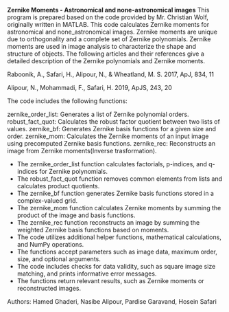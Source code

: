 **Zernike Moments - Astronomical and none-astronomical images**
This program is prepared based on the code provided by Mr. Christian Wolf, originally written in MATLAB. This code calculates Zernike moments for astronomical and none_astronomical images. Zernike moments are unique due to orthogonality and a complete set of Zernike polynomials. Zernike moments are used in image analysis to characterize the shape and structure of objects. The following articles and their references give a detailed description of the Zernike polynomials and Zernike moments.

Raboonik, A., Safari, H., Alipour, N., & Wheatland, M. S. 2017, ApJ, 834, 11

Alipour, N., Mohammadi, F., Safari, H. 2019, ApJS, 243, 20

The code includes the following functions:

zernike_order_list: Generates a list of Zernike polynomial orders.
robust_fact_quot: Calculates the robust factor quotient between two lists of values.
zernike_bf: Generates Zernike basis functions for a given size and order.
zernike_mom: Calculates the Zernike moments of an input image using precomputed Zernike basis functions.
zernike_rec: Reconstructs an image from Zernike moments(Inverse trasformation).

- The zernike_order_list function calculates factorials, p-indices, and q-indices for Zernike polynomials.
- The robust_fact_quot function removes common elements from lists and calculates product quotients.
- The zernike_bf function generates Zernike basis functions stored in a complex-valued grid.
- The zernike_mom function calculates Zernike moments by summing the product of the image and basis functions.
- The zernike_rec function reconstructs an image by summing the weighted Zernike basis functions based on moments.
- The code utilizes additional helper functions, mathematical calculations, and NumPy operations.
- The functions accept parameters such as image data, maximum order, size, and optional arguments.
- The code includes checks for data validity, such as square image size matching, and prints informative error messages.
- The functions return relevant results, such as Zernike moments or reconstructed images.

Authors: Hamed Ghaderi, Nasibe Alipour, Pardise Garavand, Hosein Safari
